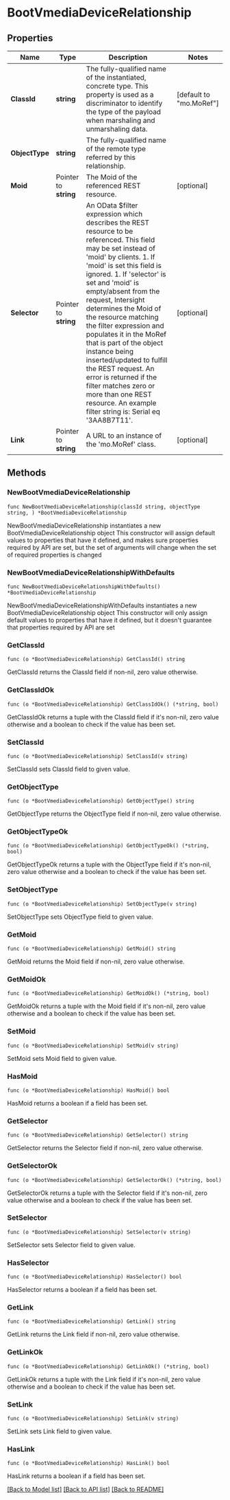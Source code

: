 # BootVmediaDeviceRelationship

## Properties

Name | Type | Description | Notes
------------ | ------------- | ------------- | -------------
**ClassId** | **string** | The fully-qualified name of the instantiated, concrete type. This property is used as a discriminator to identify the type of the payload when marshaling and unmarshaling data. | [default to "mo.MoRef"]
**ObjectType** | **string** | The fully-qualified name of the remote type referred by this relationship. | 
**Moid** | Pointer to **string** | The Moid of the referenced REST resource. | [optional] 
**Selector** | Pointer to **string** | An OData $filter expression which describes the REST resource to be referenced. This field may be set instead of &#39;moid&#39; by clients. 1. If &#39;moid&#39; is set this field is ignored. 1. If &#39;selector&#39; is set and &#39;moid&#39; is empty/absent from the request, Intersight determines the Moid of the resource matching the filter expression and populates it in the MoRef that is part of the object instance being inserted/updated to fulfill the REST request. An error is returned if the filter matches zero or more than one REST resource. An example filter string is: Serial eq &#39;3AA8B7T11&#39;. | [optional] 
**Link** | Pointer to **string** | A URL to an instance of the &#39;mo.MoRef&#39; class. | [optional] 

## Methods

### NewBootVmediaDeviceRelationship

`func NewBootVmediaDeviceRelationship(classId string, objectType string, ) *BootVmediaDeviceRelationship`

NewBootVmediaDeviceRelationship instantiates a new BootVmediaDeviceRelationship object
This constructor will assign default values to properties that have it defined,
and makes sure properties required by API are set, but the set of arguments
will change when the set of required properties is changed

### NewBootVmediaDeviceRelationshipWithDefaults

`func NewBootVmediaDeviceRelationshipWithDefaults() *BootVmediaDeviceRelationship`

NewBootVmediaDeviceRelationshipWithDefaults instantiates a new BootVmediaDeviceRelationship object
This constructor will only assign default values to properties that have it defined,
but it doesn't guarantee that properties required by API are set

### GetClassId

`func (o *BootVmediaDeviceRelationship) GetClassId() string`

GetClassId returns the ClassId field if non-nil, zero value otherwise.

### GetClassIdOk

`func (o *BootVmediaDeviceRelationship) GetClassIdOk() (*string, bool)`

GetClassIdOk returns a tuple with the ClassId field if it's non-nil, zero value otherwise
and a boolean to check if the value has been set.

### SetClassId

`func (o *BootVmediaDeviceRelationship) SetClassId(v string)`

SetClassId sets ClassId field to given value.


### GetObjectType

`func (o *BootVmediaDeviceRelationship) GetObjectType() string`

GetObjectType returns the ObjectType field if non-nil, zero value otherwise.

### GetObjectTypeOk

`func (o *BootVmediaDeviceRelationship) GetObjectTypeOk() (*string, bool)`

GetObjectTypeOk returns a tuple with the ObjectType field if it's non-nil, zero value otherwise
and a boolean to check if the value has been set.

### SetObjectType

`func (o *BootVmediaDeviceRelationship) SetObjectType(v string)`

SetObjectType sets ObjectType field to given value.


### GetMoid

`func (o *BootVmediaDeviceRelationship) GetMoid() string`

GetMoid returns the Moid field if non-nil, zero value otherwise.

### GetMoidOk

`func (o *BootVmediaDeviceRelationship) GetMoidOk() (*string, bool)`

GetMoidOk returns a tuple with the Moid field if it's non-nil, zero value otherwise
and a boolean to check if the value has been set.

### SetMoid

`func (o *BootVmediaDeviceRelationship) SetMoid(v string)`

SetMoid sets Moid field to given value.

### HasMoid

`func (o *BootVmediaDeviceRelationship) HasMoid() bool`

HasMoid returns a boolean if a field has been set.

### GetSelector

`func (o *BootVmediaDeviceRelationship) GetSelector() string`

GetSelector returns the Selector field if non-nil, zero value otherwise.

### GetSelectorOk

`func (o *BootVmediaDeviceRelationship) GetSelectorOk() (*string, bool)`

GetSelectorOk returns a tuple with the Selector field if it's non-nil, zero value otherwise
and a boolean to check if the value has been set.

### SetSelector

`func (o *BootVmediaDeviceRelationship) SetSelector(v string)`

SetSelector sets Selector field to given value.

### HasSelector

`func (o *BootVmediaDeviceRelationship) HasSelector() bool`

HasSelector returns a boolean if a field has been set.

### GetLink

`func (o *BootVmediaDeviceRelationship) GetLink() string`

GetLink returns the Link field if non-nil, zero value otherwise.

### GetLinkOk

`func (o *BootVmediaDeviceRelationship) GetLinkOk() (*string, bool)`

GetLinkOk returns a tuple with the Link field if it's non-nil, zero value otherwise
and a boolean to check if the value has been set.

### SetLink

`func (o *BootVmediaDeviceRelationship) SetLink(v string)`

SetLink sets Link field to given value.

### HasLink

`func (o *BootVmediaDeviceRelationship) HasLink() bool`

HasLink returns a boolean if a field has been set.


[[Back to Model list]](../README.md#documentation-for-models) [[Back to API list]](../README.md#documentation-for-api-endpoints) [[Back to README]](../README.md)


